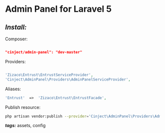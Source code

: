 # Admin Panel for Laravel 5 #

## ***Install:*** ##

Composer:

```json

"cinject/admin-panel": "dev-master"
```

Providers:

```PHP

'Zizaco\Entrust\EntrustServiceProvider',
'Cinject\AdminPanel\Providers\AdminPanelServiceProvider',
```

Aliases:

```PHP
'Entrust'  =>  'Zizaco\Entrust\EntrustFacade',
```

Publish resource:

```bash
php artisan vendor:publish --provider='Cinject\AdminPanel\Providers\AdminPanelServiceProvider'
```

***tags:*** assets, config
